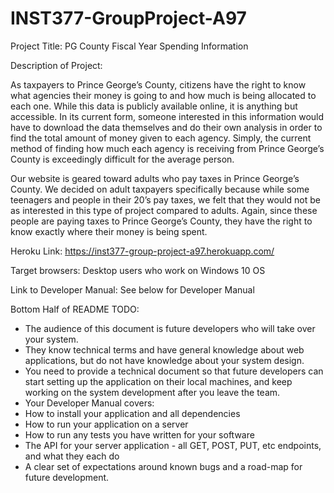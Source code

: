 # INST377-GroupProject-A97

Project Title: PG County Fiscal Year Spending Information

Description of Project:

As taxpayers to Prince George’s County, citizens have the right to know what agencies their money is going to and how much is being allocated to each one. While this data is publicly available online, it is anything but accessible. In its current form, someone interested in this information would have to download the data themselves and do their own analysis in order to find the total amount of money given to each agency. Simply, the current method of finding how much each agency is receiving from Prince George’s County is exceedingly difficult for the average person.

Our website is geared toward adults who pay taxes in Prince George’s County. We decided on adult taxpayers specifically because while some teenagers and people in their 20’s pay taxes, we felt that they would not be as interested in this type of project compared to adults. Again, since these people are paying taxes to Prince George’s County, they have the right to know exactly where their money is being spent.

Heroku Link: https://inst377-group-project-a97.herokuapp.com/

Target browsers: Desktop users who work on Windows 10 OS

Link to Developer Manual: See below for Developer Manual

Bottom Half of README TODO:
- The audience of this document is future developers who will take over your system.
- They know technical terms and have general knowledge about web applications, but do not have knowledge about your system design.
- You need to provide a technical document so that future developers can start setting up the application on their local machines, and keep working on the system development after you leave the team.
- Your Developer Manual covers:
- How to install your application and all dependencies
- How to run your application on a server
- How to run any tests you have written for your software
- The API for your server application - all GET, POST, PUT, etc endpoints, and what they each do
- A clear set of expectations around known bugs and a road-map for future development.
